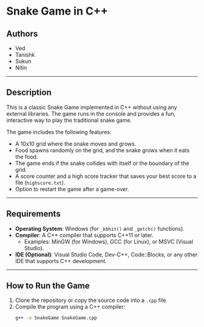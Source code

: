 # Snake Game in C++

## Authors
- Ved
- Tanishk
- Sukun
- Nitin

---

## Description
This is a classic Snake Game implemented in C++ without using any external libraries. The game runs in the console and provides a fun, interactive way to play the traditional snake game.

The game includes the following features:
- A 10x10 grid where the snake moves and grows.
- Food spawns randomly on the grid, and the snake grows when it eats the food.
- The game ends if the snake collides with itself or the boundary of the grid.
- A score counter and a high score tracker that saves your best score to a file (`highscore.txt`).
- Option to restart the game after a game-over.

---

## Requirements
- **Operating System**: Windows (for `_kbhit()` and `_getch()` functions).
- **Compiler**: A C++ compiler that supports C++11 or later.
  - Examples: MinGW (for Windows), GCC (for Linux), or MSVC (Visual Studio).
- **IDE (Optional)**: Visual Studio Code, Dev-C++, Code::Blocks, or any other IDE that supports C++ development.

---

## How to Run the Game
1. Clone the repository or copy the source code into a `.cpp` file.
2. Compile the program using a C++ compiler:
   ```bash
   g++ -o SnakeGame SnakeGame.cpp
